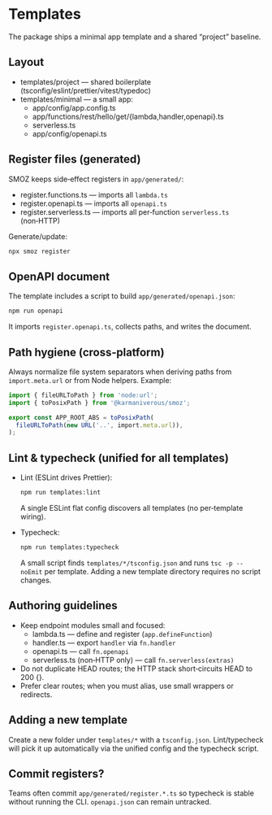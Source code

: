 # Templates

The package ships a minimal app template and a shared “project” baseline.

## Layout

- templates/project — shared boilerplate (tsconfig/eslint/prettier/vitest/typedoc)
- templates/minimal — a small app:
  - app/config/app.config.ts
  - app/functions/rest/hello/get/{lambda,handler,openapi}.ts
  - serverless.ts
  - app/config/openapi.ts

## Register files (generated)

SMOZ keeps side‑effect registers in `app/generated/`:

- register.functions.ts — imports all `lambda.ts`
- register.openapi.ts — imports all `openapi.ts`
- register.serverless.ts — imports all per‑function `serverless.ts` (non‑HTTP)

Generate/update:

```bash
npx smoz register
```

## OpenAPI document

The template includes a script to build `app/generated/openapi.json`:

```bash
npm run openapi
```

It imports `register.openapi.ts`, collects paths, and writes the document.

## Path hygiene (cross‑platform)

Always normalize file system separators when deriving paths from `import.meta.url`
or from Node helpers. Example:

````ts
import { fileURLToPath } from 'node:url';
import { toPosixPath } from '@karmaniverous/smoz';

export const APP_ROOT_ABS = toPosixPath(
  fileURLToPath(new URL('..', import.meta.url)),
);
````

## Lint & typecheck (unified for all templates)

- Lint (ESLint drives Prettier):
  ```bash
  npm run templates:lint
  ```
  A single ESLint flat config discovers all templates (no per‑template wiring).

- Typecheck:
  ```bash
  npm run templates:typecheck
  ```
  A small script finds `templates/*/tsconfig.json` and runs `tsc -p --noEmit`
  per template. Adding a new template directory requires no script changes.

## Authoring guidelines

- Keep endpoint modules small and focused:
  - lambda.ts — define and register (`app.defineFunction`)
  - handler.ts — export `handler` via `fn.handler`
  - openapi.ts — call `fn.openapi`
  - serverless.ts (non‑HTTP only) — call `fn.serverless(extras)`
- Do not duplicate HEAD routes; the HTTP stack short‑circuits HEAD to 200 {}.
- Prefer clear routes; when you must alias, use small wrappers or redirects.

## Adding a new template

Create a new folder under `templates/*` with a `tsconfig.json`. Lint/typecheck
will pick it up automatically via the unified config and the typecheck script.

## Commit registers?

Teams often commit `app/generated/register.*.ts` so typecheck is stable without
running the CLI. `openapi.json` can remain untracked.
